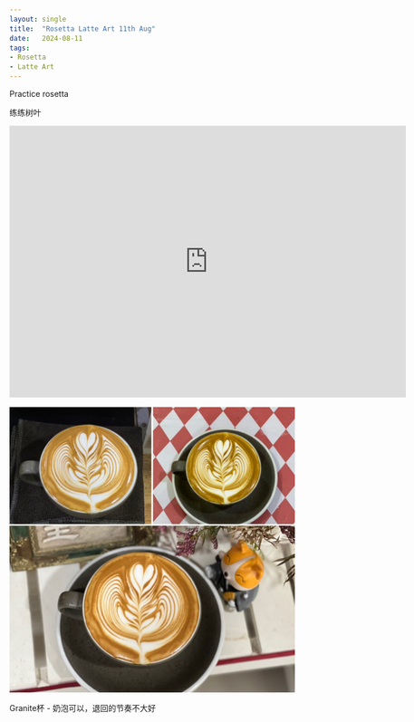```yaml
---
layout: single
title:  "Rosetta Latte Art 11th Aug"
date:   2024-08-11
tags:
- Rosetta
- Latte Art
---
```



Practice rosetta

练练树叶


<div class="embed-container">
  <iframe
      src="https://www.youtube.com/embed/vA-kD-Gbt6U"
      width="700"
      height="480"
      frameborder="0"
      allowfullscreen="true">
  </iframe>
</div>



![](/assets/img/2024/08/11/006F957A-9361-4FA7-AE07-7749C7497522.JPG)



Granite杯 - 奶泡可以，退回的节奏不大好
